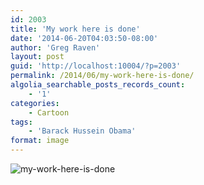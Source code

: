 ```yaml
---
id: 2003
title: 'My work here is done'
date: '2014-06-20T04:03:50-08:00'
author: 'Greg Raven'
layout: post
guid: 'http://localhost:10004/?p=2003'
permalink: /2014/06/my-work-here-is-done/
algolia_searchable_posts_records_count:
    - '1'
categories:
    - Cartoon
tags:
    - 'Barack Hussein Obama'
format: image
---
```


![my-work-here-is-done](https://www.gregraven.us/_assets/img/2014/06/my-work-here-is-done.jpg)